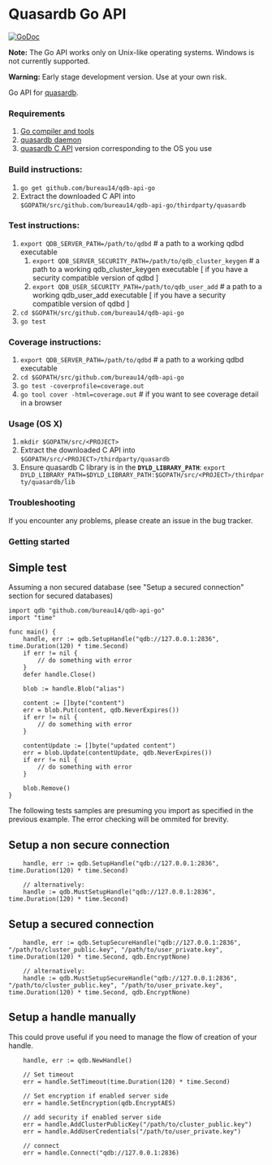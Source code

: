 Quasardb Go API
=================
[![GoDoc](https://godoc.org/github.com/golang/gddo?status.svg)](http://godoc.org/github.com/bureau14/qdb-api-go)

**Note:** The Go API works only on Unix-like operating systems. Windows is not currently supported.

**Warning:** Early stage development version. Use at your own risk.

Go API for [quasardb](https://www.quasardb.net/).


### Requirements

1. [Go compiler and tools](https://golang.org/)
1. [quasardb daemon](https://www.quasardb.net/download/index.html)
1. [quasardb C API](https://www.quasardb.net/download/index.html) version corresponding to the OS you use

### Build instructions:
1. `go get github.com/bureau14/qdb-api-go`
1. Extract the downloaded C API into `$GOPATH/src/github.com/bureau14/qdb-api-go/thirdparty/quasardb`

### Test instructions:
1.  `export QDB_SERVER_PATH=/path/to/qdbd` # a path to a working qdbd executable
    1.  `export QDB_SERVER_SECURITY_PATH=/path/to/qdb_cluster_keygen` # a path to a working qdb_cluster_keygen executable [ if you have a security compatible version of qdbd ]
    1.  `export QDB_USER_SECURITY_PATH=/path/to/qdb_user_add` # a path to a working qdb_user_add executable [ if you have a security compatible version of qdbd ]
1. `cd $GOPATH/src/github.com/bureau14/qdb-api-go`
1. `go test`

### Coverage instructions:
1. `export QDB_SERVER_PATH=/path/to/qdbd` # a path to a working qdbd executable
1. `cd $GOPATH/src/github.com/bureau14/qdb-api-go`
1. `go test -coverprofile=coverage.out`
1. `go tool cover -html=coverage.out` # if you want to see coverage detail in a browser

### Usage (OS X)
1. `mkdir $GOPATH/src/<PROJECT>`
1. Extract the downloaded C API into `$GOPATH/src/<PROJECT>/thirdparty/quasardb`
1. Ensure quasardb C library is in the **`DYLD_LIBRARY_PATH`**: `export DYLD_LIBRARY_PATH=$DYLD_LIBRARY_PATH:$GOPATH/src/<PROJECT>/thirdparty/quasardb/lib`

### Troubleshooting

If you encounter any problems, please create an issue in the bug tracker.

### Getting started
## Simple test
Assuming a non secured database (see "Setup a secured connection" section for secured databases)
```
import qdb "github.com/bureau14/qdb-api-go"
import "time"

func main() {
    handle, err := qdb.SetupHandle("qdb://127.0.0.1:2836", time.Duration(120) * time.Second)
    if err != nil {
        // do something with error
    }
    defer handle.Close()

    blob := handle.Blob("alias")

    content := []byte("content")
    err = blob.Put(content, qdb.NeverExpires())
    if err != nil {
        // do something with error
    }

    contentUpdate := []byte("updated content")
    err = blob.Update(contentUpdate, qdb.NeverExpires())
    if err != nil {
        // do something with error
    }

    blob.Remove()
}
```

The following tests samples are presuming you import as specified in the previous example.
The error checking will be ommited for brevity.

## Setup a non secure connection
```
    handle, err := qdb.SetupHandle("qdb://127.0.0.1:2836", time.Duration(120) * time.Second)

    // alternatively:
    handle := qdb.MustSetupHandle("qdb://127.0.0.1:2836", time.Duration(120) * time.Second)
```

## Setup a secured connection
```
    handle, err := qdb.SetupSecureHandle("qdb://127.0.0.1:2836", "/path/to/cluster_public.key", "/path/to/user_private.key", time.Duration(120) * time.Second, qdb.EncryptNone)

    // alternatively:
    handle := qdb.MustSetupSecureHandle("qdb://127.0.0.1:2836", "/path/to/cluster_public.key", "/path/to/user_private.key", time.Duration(120) * time.Second, qdb.EncryptNone)
```

## Setup a handle manually
This could prove useful if you need to manage the flow of creation of your handle.
```
    handle, err := qdb.NewHandle()

    // Set timeout
    err = handle.SetTimeout(time.Duration(120) * time.Second)

    // Set encryption if enabled server side
    err = handle.SetEncryption(qdb.EncryptAES)

    // add security if enabled server side
    err = handle.AddClusterPublicKey("/path/to/cluster_public.key")
    err = handle.AddUserCredentials("/path/to/user_private.key")

    // connect
    err = handle.Connect("qdb://127.0.0.1:2836)
```
